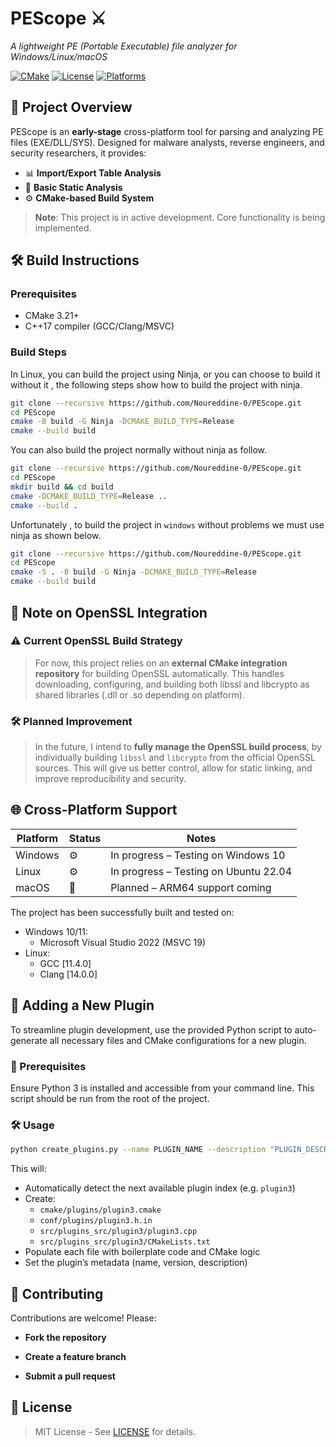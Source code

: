 # PEScope :crossed_swords:  
*A lightweight PE (Portable Executable) file analyzer for Windows/Linux/macOS*  

[![CMake](https://img.shields.io/badge/CMake-3.21+-064F8C?logo=cmake)](https://cmake.org)
[![License](https://img.shields.io/badge/license-MIT-blue.svg)](LICENSE)
[![Platforms](https://img.shields.io/badge/Windows%20%7C%20Linux%20%7C%20macOS-cross--platform-brightgreen)]()

## :mag_right: Project Overview  
PEScope is an **early-stage** cross-platform tool for parsing and analyzing PE files (EXE/DLL/SYS). Designed for malware analysts, reverse engineers, and security researchers, it provides:  

- :bar_chart: **Import/Export Table Analysis**  
- :microscope: **Basic Static Analysis**  
- :gear: **CMake-based Build System**  

> **Note**: This project is in active development. Core functionality is being implemented.

## :hammer_and_wrench: Build Instructions  

### Prerequisites  
- CMake 3.21+  
- C++17 compiler (GCC/Clang/MSVC)  

### Build Steps
In Linux, you can build the project using Ninja, or you can choose to build it without it , the following steps show how to build the project with ninja.
```bash
git clone --recursive https://github.com/Noureddine-0/PEScope.git
cd PEScope
cmake -B build -G Ninja -DCMAKE_BUILD_TYPE=Release
cmake --build build
```

You can also build the project normally without ninja as follow.
```bash
git clone --recursive https://github.com/Noureddine-0/PEScope.git
cd PEScope
mkdir build && cd build
cmake -DCMAKE_BUILD_TYPE=Release ..
cmake --build .
```

Unfortunately , to build the project in `windows` without problems we must use ninja as shown below.
```bash
git clone --recursive https://github.com/Noureddine-0/PEScope.git
cd PEScope
cmake -S . -B build -G Ninja -DCMAKE_BUILD_TYPE=Release
cmake --build build
```
## :page_facing_up: Note on OpenSSL Integration
###  ⚠️ Current OpenSSL Build Strategy

> For now, this project relies on an **external CMake integration repository** for building OpenSSL automatically. This handles downloading, configuring, and building both libssl and libcrypto as shared libraries (.dll or .so depending on platform).

###  :hammer_and_wrench: Planned Improvement

> In the future, I intend to **fully manage the OpenSSL build process**, by individually building `libssl` and `libcrypto` from the official OpenSSL sources. This will give us better control, allow for static linking, and improve reproducibility and security.

## 🌐 Cross-Platform Support
| Platform | Status              | Notes                                   |
|----------|---------------------|-----------------------------------------|
| Windows  | :gear:              | In progress – Testing on Windows 10     |
| Linux    | :gear:              | In progress – Testing on Ubuntu 22.04   |
| macOS    | :construction:      | Planned – ARM64 support coming          |

The project has been successfully built and tested on:
- Windows 10/11:
	- Microsoft Visual Studio 2022 (MSVC 19)
- Linux:
	- GCC [11.4.0]
	- Clang [14.0.0]
## 🔌 Adding a New Plugin
To streamline plugin development, use the provided Python script to auto-generate all necessary files and CMake configurations for a new plugin.
### :page_facing_up: Prerequisites
Ensure Python 3 is installed and accessible from your command line. This script should be run from the root of the project.
### :hammer_and_wrench: Usage
```bash
python create_plugins.py --name PLUGIN_NAME --description "PLUGIN_DESCRIPTION"
```
This will:

- Automatically detect the next available plugin index (e.g. `plugin3`)
- Create:
	- `cmake/plugins/plugin3.cmake`
	- `conf/plugins/plugin3.h.in`
	- `src/plugins_src/plugin3/plugin3.cpp`
	- `src/plugins_src/plugin3/CMakeLists.txt`
- Populate each file with boilerplate code and CMake logic
- Set the plugin’s metadata (name, version, description)

## :handshake: Contributing
Contributions are welcome! Please:

- **Fork the repository**

- **Create a feature branch**

- **Submit a pull request**

## :page_facing_up: License

> MIT License - See [LICENSE](https://github.com/Noureddine-0/PEScope/blob/main/LICENSE) for details.